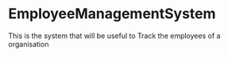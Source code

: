 # EmployeeManagementSystem
This is the system that will be useful to Track the employees of a organisation
